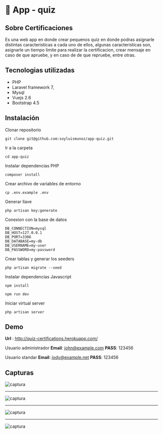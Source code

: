 # 🧠 App - quiz

## Sobre Certificaciones

Es una web app en donde crear pequenos quiz en donde podras asignarle distintas caracteristicas a cada uno de ellos, algunas caracteristicas son, asignarle un tiempo limite para realizar la certificacion, crear mensaje en caso de que apruebe, y en caso de de que repruebe, entre otras.

## Tecnologias utilizadas
- PHP
- Laravel framework 7,
- Mysql
- Vuejs 2.6
- Bootstrap 4.5

## Instalación 

Clonar repositorio
```
git clone git@github.com:soyluismunoz/app-quiz.git
```

Ir a la carpeta
``` 
cd app-quiz 
```

Instalar dependencias PHP
```
composer install
```

Crear archivo de variables de entorno
```
cp .env.example .env
```

Generar llave 
```
php artisan key:generate
```

Conexion con la base de datos
```
DB_CONNECTION=mysql
DB_HOST=127.0.0.1
DB_PORT=3306
DB_DATABASE=my-db
DB_USERNAME=my-user
DB_PASSWORD=my-password
```

Crear tablas y generar los seeders
```
php artisan migrate --seed
```

Instalar dependencias Javascript
```
npm install
```

```
npm run dev
```

Iniciar virtual server
```
php artisan server
```
## Demo
**Url** : http://quiz-certifications.herokuapp.com/

Usuario administrador
**Email**: john@example.com
**PASS**: 123456

Usuario standar
**Email**: jody@example.net
**PASS**: 123456

## Capturas 
![captura](https://i.imgur.com/ut47YiT.png)
***

![captura](https://i.imgur.com/3GamgRK.png)
***

![captura](https://i.imgur.com/am70JyH.png)
***

![captura](https://i.imgur.com/ngdqWG6.png)
